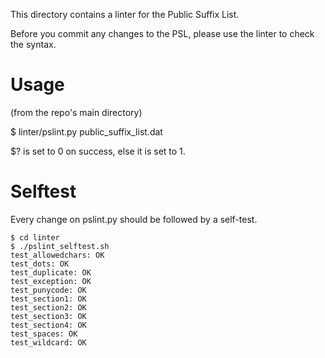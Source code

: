 This directory contains a linter for the Public Suffix List.

Before you commit any changes to the PSL, please use the
linter to check the syntax.

Usage
=====

(from the repo's main directory)

$ linter/pslint.py public_suffix_list.dat

$? is set to 0 on success, else it is set to 1.


Selftest
========

Every change on pslint.py should be followed by a self-test.

```
$ cd linter
$ ./pslint_selftest.sh
test_allowedchars: OK
test_dots: OK
test_duplicate: OK
test_exception: OK
test_punycode: OK
test_section1: OK
test_section2: OK
test_section3: OK
test_section4: OK
test_spaces: OK
test_wildcard: OK
```
